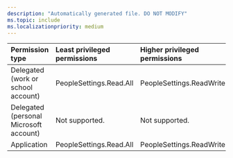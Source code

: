 ```yaml
---
description: "Automatically generated file. DO NOT MODIFY"
ms.topic: include
ms.localizationpriority: medium
---
```


|Permission type|Least privileged permissions|Higher privileged permissions|
|:---|:---|:---|
|Delegated (work or school account)|PeopleSettings.Read.All|PeopleSettings.ReadWrite.All|
|Delegated (personal Microsoft account)|Not supported.|Not supported.|
|Application|PeopleSettings.Read.All|PeopleSettings.ReadWrite.All|

